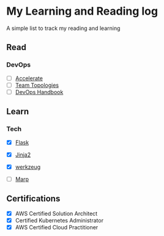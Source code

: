 # My Learning and Reading log

A simple list to track my reading and learning

## Read

### DevOps

- [ ] [Accelerate](https://www.amazon.com.au/Accelerate-Software-Performing-Technology-Organizations/dp/1942788339)
- [ ] [Team Topologies](https://www.amazon.com.au/Team-Topologies-Organizing-Business-Technology/dp/1942788819/ref=pd_bxgy_img_sccl_1/355-0402458-2946368?pd_rd_w=mlUz6&content-id=amzn1.sym.a30612ba-4ff5-4362-b7a7-e874eb18a520&pf_rd_p=a30612ba-4ff5-4362-b7a7-e874eb18a520&pf_rd_r=FKXBVYX0EHWH0Y5K06XB&pd_rd_wg=BiVYx&pd_rd_r=231265f4-86c9-4c52-9de1-0c021bae7a9e&pd_rd_i=1942788819&psc=1)
- [ ] [DevOps Handbook](https://www.amazon.com.au/Devops-Handbook-World-Class-Reliability-Organizations/dp/1950508404/ref=pd_bxgy_img_sccl_2/355-0402458-2946368?pd_rd_w=sbl1A&content-id=amzn1.sym.a30612ba-4ff5-4362-b7a7-e874eb18a520&pf_rd_p=a30612ba-4ff5-4362-b7a7-e874eb18a520&pf_rd_r=9VHPKEC17VMGQBAR7JCF&pd_rd_wg=FZAtM&pd_rd_r=bdef6200-e1ac-4582-a362-8d88d601f9c0&pd_rd_i=1950508404&psc=1)

## Learn

### Tech

- [x] [Flask](https://flask.palletsprojects.com/en/2.2.x/)
- [x] [Jinja2](https://jinja.palletsprojects.com/)
- [x] [werkzeug](https://werkzeug.palletsprojects.com/)
- [ ] [Marp](https://marp.app/)


## Certifications

- [x] AWS Certified Solution Architect
- [x] Certified Kubernetes Administrator
- [x] AWS Certified Cloud Practitioner
